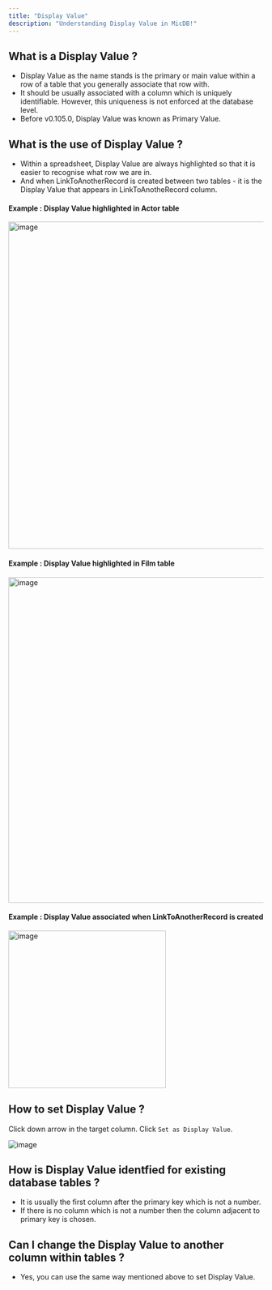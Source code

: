 ```yaml
---
title: "Display Value"
description: "Understanding Display Value in MicDB!"
---
```


## What is a Display Value ?

- Display Value as the name stands is the primary or main value within a row of a table that you generally associate that row with.
- It should be usually associated with a column which is uniquely identifiable. However, this uniqueness is not enforced at the database level.
- Before v0.105.0, Display Value was known as Primary Value.

## What is the use of Display Value ?
- Within a spreadsheet, Display Value are always highlighted so that it is easier to recognise what row we are in.
- And when LinkToAnotherRecord is created between two tables - it is the Display Value that appears in LinkToAnotheRecord column. 

#### Example : Display Value highlighted in Actor table
<img width="646" alt="image" src="https://user-images.githubusercontent.com/35857179/189114321-58ebaa16-20e2-4615-abda-39417a5df5bf.png" />

#### Example : Display Value highlighted in Film table
<img width="643" alt="image" src="https://user-images.githubusercontent.com/35857179/189114462-a7fef0e2-f9ac-4943-98d5-fee9f60a4ab5.png" />

#### Example : Display Value associated when LinkToAnotherRecord is created
<img width="311" alt="image" src="https://user-images.githubusercontent.com/35857179/189114548-193acc4d-f714-4204-a560-97668db7884c.png" />

## How to set Display Value ?

Click down arrow in the target column. Click `Set as Display Value`. 

![image](https://user-images.githubusercontent.com/35857179/219339727-dee5fdea-6db7-4a06-9e48-df7113cc63b1.png)


## How is Display Value identfied for existing database tables ?

- It is usually the first column after the primary key which is not a number. 
- If there is no column which is not a number then the column adjacent to primary key is chosen. 

## Can I change the Display Value to another column within tables ?

- Yes, you can use the same way mentioned above to set Display Value.
